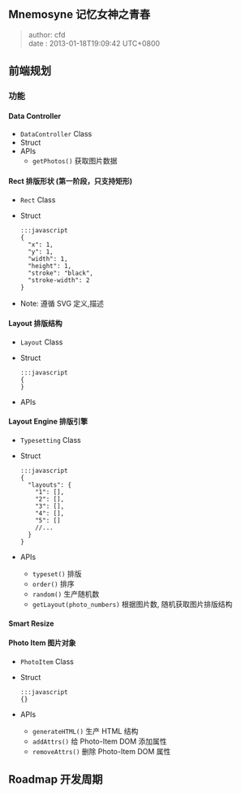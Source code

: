 Mnemosyne 记忆女神之青春
------------------------
> author: cfd   
> date  : 2013-01-18T19:09:42 UTC+0800

## 前端规划

### 功能

#### Data Controller
  * `DataController` Class
  * Struct
  * APIs
    - `getPhotos()` 获取图片数据

#### Rect 排版形状 (第一阶段，只支持矩形)
  * `Rect` Class
  * Struct

        :::javascript
        {
          "x": 1,
          "y": 1,
          "width": 1,
          "height": 1,
          "stroke": "black",
          "stroke-width": 2
        }

  * Note: 遵循 SVG 定义,描述

#### Layout 排版结构
  * `Layout` Class
  * Struct

        :::javascript
        {
        }

  * APIs

#### Layout Engine 排版引擎
  * `Typesetting` Class
  * Struct

        :::javascript
        {
          "layouts": {
            "1": [],
            "2": [],
            "3": [],
            "4": [],
            "5": []
            //...
          }
        }


  * APIs
    - `typeset()` 排版
    - `order()` 排序
    - `random()` 生产随机数
    - `getLayout(photo_numbers)` 根据图片数, 随机获取图片排版结构

#### Smart Resize

#### Photo Item 图片对象
  * `PhotoItem` Class
  * Struct

        :::javascript
        {}

  * APIs
    - `generateHTML()` 生产 HTML 结构
    - `addAttrs()` 给 Photo-Item DOM 添加属性
    - `removeAttrs()` 删除 Photo-Item DOM 属性


## Roadmap 开发周期


